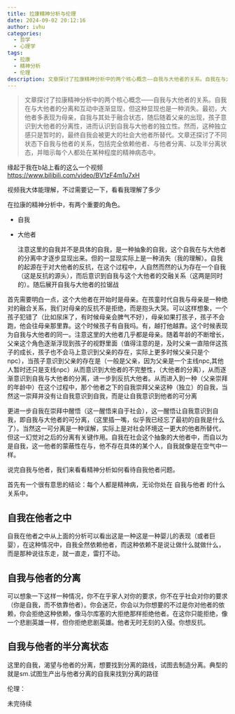 ```yaml
---
title: 拉康精神分析与伦理
date: 2024-09-02 20:12:16
author: ivhu
categories:
  - 哲学
  - 心理学
tags:
  - 拉康
  - 精神分析
  - 伦理
description: 文章探讨了拉康精神分析中的两个核心概念——自我与大他者的关系。自我在与大他者的分离和互动中逐渐显现，但这种显现也是一种消失。最初，大他者多表现为母亲，自我与其处于融合状态，随后随着父亲的出现，孩子意识到大他者的分离性，进而认识到自我与大他者的独立性。然而，这种独立感只是暂时的，最终自我会被更大的社会大他者所替代。文章还探讨了不同状态下自我与他者的关系，包括完全依赖他者、与他者分离、以及半分离状态，并暗示每个人都处在某种程度的精神病态中。
---
```


> 文章探讨了拉康精神分析中的两个核心概念——自我与大他者的关系。自我在与大他者的分离和互动中逐渐显现，但这种显现也是一种消失。最初，大他者多表现为母亲，自我与其处于融合状态，随后随着父亲的出现，孩子意识到大他者的分离性，进而认识到自我与大他者的独立性。然而，这种独立感只是暂时的，最终自我会被更大的社会大他者所替代。文章还探讨了不同状态下自我与他者的关系，包括完全依赖他者、与他者分离、以及半分离状态，并暗示每个人都处在某种程度的精神病态中。

缘起于我在b站上看的这么一个视频 https://www.bilibili.com/video/BV1zF4m1u7xH

视频我大体能理解，不过需要记一下，看看我理解了多少

在拉康的精神分析中，有两个重要的角色。

- 自我
- 大他者

  注意这里的自我并不是具体的自我，是一种抽象的自我，这个自我在与大他者的分离中才逐步显现出来。但的一显现实际上是一种消失（我的理解）。自我的起源在于对大他者的反抗，在这个过程中，人自然而然的认为存在一个自我（这是反抗的源头），而后意识到自我与这个大他者的交融关系（这两是同时的）。随后展开自我与大他者的拉锯战

首先需要明白一点，这个大他者在开始时是母亲。在孩童时代自我与母亲是一种绝对的融合关系，我们对母亲的反抗不是拒绝，而是抱头大哭。可以这样想象，一个孩子犯错了（比如尿床了，有时候母亲会脾气不好），母亲如果打孩子，孩子不会跑，他会往母亲那里靠。这个时候孩子有自我吗。有，越打他越靠。这个时候表现为自我与大他者的同一。注意这里的大他者几乎都是母亲。随着年龄的不断增长，父亲这个角色逐渐浮现到孩子的视野里面（值得注意的是，及时父亲一直陪伴这孩子的成长，孩子也不会马上意识到父亲的存在，实际上更多时候父亲只是个npc），当孩子意识到父亲的存在是（一般是父亲，因为父亲是一个主线npc,其他人暂时还只是支线npc）从而意识到大他者的不完整性，（大他者的分离），从而逐渐意识到自我与大他者的分离，进一步到反抗大他者。从而进入到一种（父亲崇拜的年龄中）在这个过程中，那个他者之下的自我崇拜父亲这种（独立）的自我，当然这一崇拜并没有让自我意识到自我，而是让自我意识到他者的可分离

更进一步自我在崇拜中醒悟（这一醒悟来自于社会），这一醒悟让自我意识到自我，即自我与大他者的可分离，（这里插一嘴，似乎我已经忘了最初的自我是什么了）。当然这一可分离是一种误解，实际上是对社会环境这一更大的他者所替代，但这一幻觉对之后的分离有关键作用。自我在社会这个抽象的大他者中，而自以为是自我，这一他者的蒙蔽性在与，他不存在具体的某个人，自我就像是在空气中一样。

说完自我与他者，我们来看看精神分析如何看待自我他者问题。

首先有一个很有意思的结论：每个人都是精神病，无论你处在 自我与他者 的什么关系中。

## 自我在他者之中

自我在他者之中从上面的分析可以看出这是一种这是一种婴儿的表现（或者巨婴），在这种情况中，自我全然依赖他者，而这种依赖不是说让做什么就做什么，而是那种说往东走，就一直走，雷打不动。

## 自我与他者的分离

可以想象一下这样一种情况，你不在乎家人对你的要求，你不在乎社会对你的要求（你是自我，而不依靠他者）。你会迷茫，你会以为你想要的不过是你对他者的依赖，你会拒绝这种依赖，像马尔库塞的大拒绝那样拒绝他者。在这你只能拒绝，像一个悲剧英雄一样，但你拒绝悲剧英雄。他者无时无刻的入侵。你想反抗。

## 自我与他者的半分离状态

这里的自我，渴望与他者的分离，想要找到分离的路线，试图去制造分离。典型的就是sm.试图生产出与他者分离的自我来找到分离的路径

伦理：

未完待续
